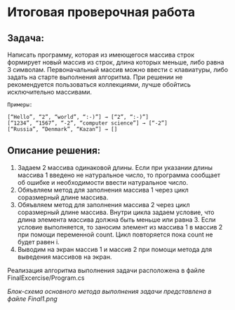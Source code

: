 # Итоговая проверочная работа

## Задача:

 Написать программу, которая из имеющегося массива строк формирует новый массив из строк, длина которых меньше, либо равна 3 символам. Первоначальный массив можно ввести с клавиатуры, либо задать на старте выполнения алгоритма. При решении не рекомендуется пользоваться коллекциями, лучше обойтись исключительно массивами.

```
Примеры:

[“Hello”, “2”, “world”, “:-)”] → [“2”, “:-)”]
[“1234”, “1567”, “-2”, “computer science”] → [“-2”]
[“Russia”, “Denmark”, “Kazan”] → []
```
## Описание решения:
1. Задаем 2 массива одинаковой длины. Если при указании длины массива 1 введено не натуральное число, то программа сообщает об ошибке и необходимости ввести натуральное число.
2. Обяъвляем метод для заполнения массива 1 через цикл соразмерный длине массива.
3. Обяъвляем метод для заполнения массива 2 через цикл соразмерный длине массива. Внутри цикла задаем условие, что длина элемента массива должна быть меньше или равна 3. Если условие выполняется, то заносим элемент из массива 1 в массив 2 при помощи переменной count. Цикл повторяется пока count не будет равен i.
4. Выводим на экран массив 1 и массив 2 при помощи метода для выведения массивов на экран. 

Реализация алгоритма выполнения задачи расположена в файле FinalExcercise/Program.cs

*Блок-схема основного метода выполнения задачи представлена в файле Final1.png*